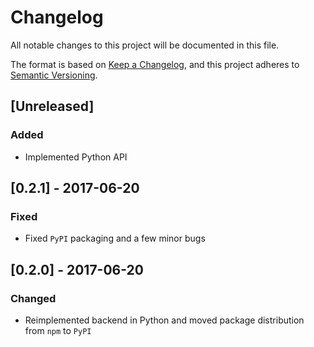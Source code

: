 # Changelog
All notable changes to this project will be documented in this file.

The format is based on [Keep a Changelog](https://keepachangelog.com/en/1.0.0/),
and this project adheres to [Semantic Versioning](https://semver.org/spec/v2.0.0.html).

## [Unreleased]
### Added
- Implemented Python API

## [0.2.1] - 2017-06-20
### Fixed
- Fixed `PyPI` packaging and a few minor bugs

## [0.2.0] - 2017-06-20
### Changed
- Reimplemented backend in Python and moved package distribution from `npm` to `PyPI`
